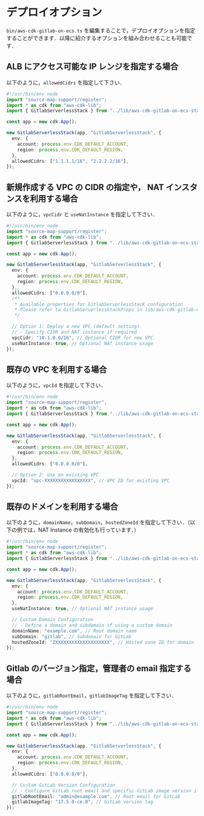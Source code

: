 # デプロイオプション

`bin/aws-cdk-gitlab-on-ecs.ts` を編集することで，デプロイオプションを指定することができます．以降に紹介するオプションを組み合わせることも可能です．

## ALB にアクセス可能な IP レンジを指定する場合

以下のように，`allowedCidrs` を指定して下さい．

```typescript
#!/usr/bin/env node
import "source-map-support/register";
import * as cdk from "aws-cdk-lib";
import { GitlabServerlessStack } from "../lib/aws-cdk-gitlab-on-ecs-stack";

const app = new cdk.App();

new GitlabServerlessStack(app, "GitlabServerlessStack", {
  env: {
    account: process.env.CDK_DEFAULT_ACCOUNT,
    region: process.env.CDK_DEFAULT_REGION,
  },
  allowedCidrs: ["1.1.1.1/16", "2.2.2.2/16"],
});
```

## 新規作成する VPC の CIDR の指定や， NAT インスタンスを利用する場合

以下のように，`vpcCidr` と `useNatInstance` を指定して下さい．

```typescript
#!/usr/bin/env node
import "source-map-support/register";
import * as cdk from "aws-cdk-lib";
import { GitlabServerlessStack } from "../lib/aws-cdk-gitlab-on-ecs-stack";

const app = new cdk.App();

new GitlabServerlessStack(app, "GitlabServerlessStack", {
  env: {
    account: process.env.CDK_DEFAULT_ACCOUNT,
    region: process.env.CDK_DEFAULT_REGION,
  },
  allowedCidrs: ["0.0.0.0/0"],
  /**
   * Available properties for GitlabServerlessStack configuration
   * Please refer to GitlabServerlessStackProps in lib/aws-cdk-gitlab-on-ecs-stack.ts
   */

  // Option 1: Deploy a new VPC (default setting)
  // - Specify CIDR and NAT instance if required
  vpcCidr: "10.1.0.0/16", // Optional CIDR for new VPC
  useNatInstance: true, // Optional NAT instance usage
});
```

## 既存の VPC を利用する場合

以下のように，`vpcId` を指定して下さい．

```typescript
#!/usr/bin/env node
import "source-map-support/register";
import * as cdk from "aws-cdk-lib";
import { GitlabServerlessStack } from "../lib/aws-cdk-gitlab-on-ecs-stack";

const app = new cdk.App();

new GitlabServerlessStack(app, "GitlabServerlessStack", {
  env: {
    account: process.env.CDK_DEFAULT_ACCOUNT,
    region: process.env.CDK_DEFAULT_REGION,
  },
  allowedCidrs: ["0.0.0.0/0"],

  // Option 2: Use an existing VPC
  vpcId: "vpc-XXXXXXXXXXXXXXXXX", // VPC ID for existing VPC
});
```

## 既存のドメインを利用する場合

以下のように，`domainName`，`subDomain`，`hostedZoneId` を指定して下さい．（以下の例では，NAT Instance の有効化も行っています．）

```typescript
#!/usr/bin/env node
import "source-map-support/register";
import * as cdk from "aws-cdk-lib";
import { GitlabServerlessStack } from "../lib/aws-cdk-gitlab-on-ecs-stack";

const app = new cdk.App();

new GitlabServerlessStack(app, "GitlabServerlessStack", {
  env: {
    account: process.env.CDK_DEFAULT_ACCOUNT,
    region: process.env.CDK_DEFAULT_REGION,
  },
  useNatInstance: true, // Optional NAT instance usage

  // Custom Domain Configuration
  // - Define a domain and subdomain if using a custom domain
  domainName: "example.com", // Root domain name
  subDomain: "gitlab", // Subdomain for GitLab
  hostedZoneId: "ZXXXXXXXXXXXXXXXXXXXX", // Hosted zone ID for domain
});
```

## Gitlab のバージョン指定，管理者の email 指定する場合

以下のように，`gitlabRootEmail`，`gitlabImageTag` を指定して下さい．

```typescript
#!/usr/bin/env node
import "source-map-support/register";
import * as cdk from "aws-cdk-lib";
import { GitlabServerlessStack } from "../lib/aws-cdk-gitlab-on-ecs-stack";

const app = new cdk.App();

new GitlabServerlessStack(app, "GitlabServerlessStack", {
  env: {
    account: process.env.CDK_DEFAULT_ACCOUNT,
    region: process.env.CDK_DEFAULT_REGION,
  },
  allowedCidrs: ["0.0.0.0/0"],

  // Custom GitLab Version Configuration
  // - Configure GitLab root email and specific GitLab image version if needed
  gitlabRootEmail: "admin@example.com", // Root email for GitLab
  gitlabImageTag: "17.5.0-ce.0", // GitLab version tag
});
```
